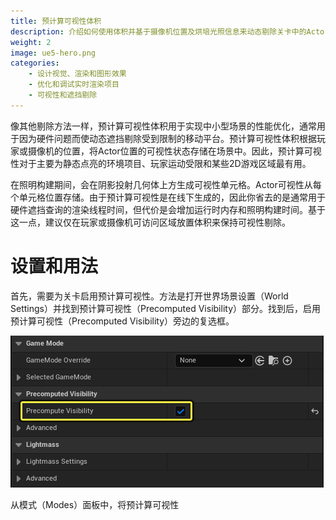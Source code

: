 ```yaml
---
title: 预计算可视性体积
description: 介绍如何使用体积并基于摄像机位置及烘培光照信息来动态剔除关卡中的Actor。
weight: 2
image: ue5-hero.png
categories:
    - 设计视觉、渲染和图形效果
    - 优化和调试实时渲染项目
    - 可视性和遮挡剔除
---
```

像其他剔除方法一样，预计算可视性体积用于实现中小型场景的性能优化，通常用于因为硬件问题而使动态遮挡剔除受到限制的移动平台。预计算可视性体积根据玩家或摄像机的位置，将Actor位置的可视性状态存储在场景中。因此，预计算可视性对于主要为静态点亮的环境项目、玩家运动受限和某些2D游戏区域最有用。

在照明构建期间，会在阴影投射几何体上方生成可视性单元格。Actor可视性从每个单元格位置存储。由于预计算可视性是在线下生成的，因此你省去的是通常用于硬件遮挡查询的渲染线程时间，但代价是会增加运行时内存和照明构建时间。基于这一点，建议仅在玩家或摄像机可访问区域放置体积来保持可视性剔除。

# 设置和用法
首先，需要为关卡启用预计算可视性。方法是打开世界场景设置（World Settings）并找到预计算可视性（Precomputed Visibility）部分。找到后，启用预计算可视性（Precomputed Visibility）旁边的复选框。

![](ws_enablepvis.png)

从模式（Modes）面板中，将预计算可视性